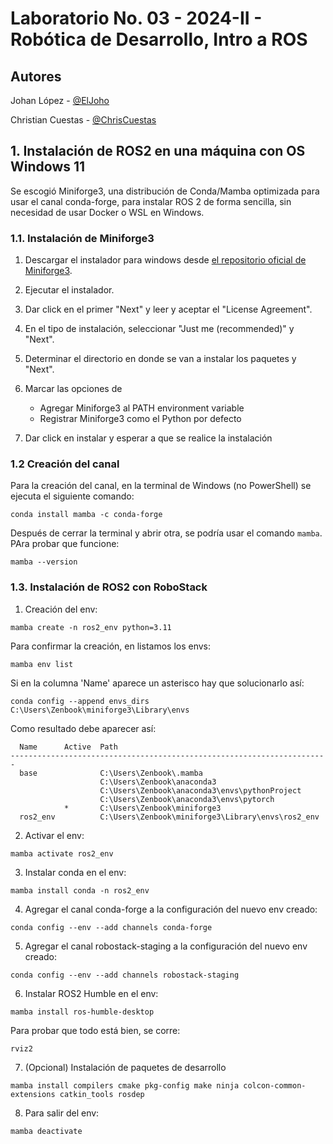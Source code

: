 # Laboratorio No. 03 - 2024-II - Robótica de Desarrollo, Intro a ROS

## Autores

Johan López - [@ElJoho](https://github.com/ElJoho)

Christian Cuestas - [@ChrisCuestas](https://github.com/ChrisCuestas)

## __1. Instalación de ROS2 en una máquina con OS Windows 11__

Se escogió Miniforge3, una distribución de Conda/Mamba optimizada para usar el canal conda-forge, para instalar ROS 2 de forma sencilla, sin necesidad de usar Docker o WSL en Windows.

### 1.1. Instalación de Miniforge3

1. Descargar el instalador para windows desde [el repositorio oficial de Miniforge3](https://github.com/conda-forge/miniforge?tab=readme-ov-file#windows).

2. Ejecutar el instalador.

3. Dar click en el primer "Next" y leer y aceptar el "License Agreement".

4. En el tipo de instalación, seleccionar "Just me (recommended)" y "Next".

5. Determinar el directorio en donde se van a instalar los paquetes y "Next".

6. Marcar las opciones de 

    - Agregar Miniforge3 al PATH environment variable
    - Registrar Miniforge3 como el Python por defecto 

7. Dar click en instalar y esperar a que se realice la instalación

### 1.2 Creación del canal 

Para la creación del canal, en la terminal de Windows (no PowerShell) se ejecuta el siguiente comando:


```shell
conda install mamba -c conda-forge
```

Después de cerrar la terminal y abrir otra, se podría usar el comando `mamba`. PAra probar que funcione:


```shell
mamba --version
```

### 1.3. Instalación de ROS2 con RoboStack

1. Creación del env:

```shell
mamba create -n ros2_env python=3.11
```

Para confirmar la creación, en listamos los envs:

```shell
mamba env list
```
Si en la columna 'Name' aparece un asterisco hay que solucionarlo así:
```shell
conda config --append envs_dirs C:\Users\Zenbook\miniforge3\Library\envs
```
Como resultado debe aparecer así:
```
  Name      Active  Path
-----------------------------------------------------------------------
  base              C:\Users\Zenbook\.mamba
                    C:\Users\Zenbook\anaconda3
                    C:\Users\Zenbook\anaconda3\envs\pythonProject
                    C:\Users\Zenbook\anaconda3\envs\pytorch
            *       C:\Users\Zenbook\miniforge3
  ros2_env          C:\Users\Zenbook\miniforge3\Library\envs\ros2_env
```

2. Activar el env:

```shell
mamba activate ros2_env
```

3. Instalar conda en el env:
```shell
mamba install conda -n ros2_env
```

4. Agregar el canal conda-forge a la configuración del nuevo env creado:
```shell
conda config --env --add channels conda-forge
```

5. Agregar el canal robostack-staging a la configuración del nuevo env creado:
```shell
conda config --env --add channels robostack-staging
```

6. Instalar ROS2 Humble en el env:
```shell
mamba install ros-humble-desktop
```
Para probar que todo está bien, se corre:

```shell
rviz2
```

7. (Opcional) Instalación de paquetes de desarrollo
```shell
mamba install compilers cmake pkg-config make ninja colcon-common-extensions catkin_tools rosdep
```

8. Para salir del env:
```shell
mamba deactivate
```
